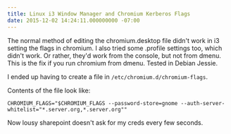 ```yaml
---
title: Linux i3 Window Manager and Chromium Kerberos Flags
date: 2015-12-02 14:24:11.000000000 -07:00
---
```

The normal method of editing the chromium.desktop file didn't work in i3 setting the flags in chromium. I also tried some .profile settings too, which didn't work. Or rather, they'd work from the console, but not from dmenu. This is the fix if you run chromium from dmenu. Tested in Debian Jessie.

I ended up having to create a file in `/etc/chromium.d/chromium-flags`.

Contents of the file look like:

`CHROMIUM_FLAGS="$CHROMIUM_FLAGS --password-store=gnome --auth-server-whitelist="*.server.org,*.server.org""`

Now lousy sharepoint doesn't ask for my creds every few seconds.
